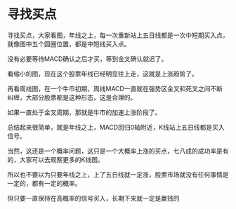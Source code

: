 # 寻找买点
[url]: (https://t.zsxq.com/rJAiEiA)

寻找买点，大家看图，年线之上，每一次重新站上五日线都是一次中短期买入点，就像图中五个圆圈位置，都是中短线买入点。

没有必要等待MACD确认之后才买，等到金叉确认就迟了。

看缩小的图，现在这个股票年线已经明显往上走，这就是上涨趋势了。

再看周线图，在一个牛市初期，周线MACD一直就在强势区金叉和死叉之间不断纠缠，大部分股票都是这种形态，这是合理的。

如果一直处于金叉周期，那就是牛市的加速上涨阶段了。

总结起来很简单，就是年线之上，MACD回归0轴附近，K线站上五日线都是买入信号。

当然，这还是一个概率问题，这只是一个大概率上涨的买点，七八成的成功率是有的，大家可以去观察更多的K线图。

所以也不要以为只要年线之上，上了五日线就一定涨，股票市场就没有任何事情是一定的，都有一定的概率。

但只要一直保持在高概率的信号买入，长期下来就一定是赢钱的
